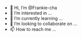 - 👋 Hi, I’m @Frankie-cha
- 👀 I’m interested in ...
- 🌱 I’m currently learning ...
- 💞️ I’m looking to collaborate on ...
- 📫 How to reach me ...

<!---
Frankie-cha/Frankie-cha is a ✨ special ✨ repository because its `README.md` (this file) appears on your GitHub profile.
You can click the Preview link to take a look at your changes.
--->
